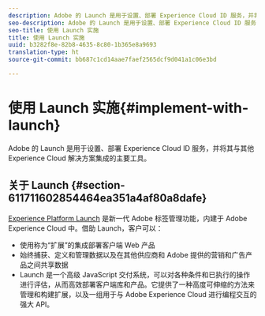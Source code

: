 ```yaml
---
description: Adobe 的 Launch 是用于设置、部署 Experience Cloud ID 服务，并将其与其他 Experience Cloud 解决方案集成的主要工具。
seo-description: Adobe 的 Launch 是用于设置、部署 Experience Cloud ID 服务，并将其与其他 Experience Cloud 解决方案集成的主要工具。
seo-title: 使用 Launch 实施
title: 使用 Launch 实施
uuid: b3282f8e-82b8-4635-8c80-1b365e8a9693
translation-type: ht
source-git-commit: bb687c1cd14aae7faef2565dcf9d041a1c06e3bd

---
```



# 使用 Launch 实施{#implement-with-launch}

Adobe 的 Launch 是用于设置、部署 Experience Cloud ID 服务，并将其与其他 Experience Cloud 解决方案集成的主要工具。

## 关于 Launch {#section-611711602854464ea351a4af80a8dafe}

[Experience Platform Launch](https://docs.adobelaunch.com/) 是新一代 Adobe 标签管理功能，内建于 Adobe Experience Cloud 中。借助 Launch，客户可以：

* 使用称为“扩展”的集成部署客户端 Web 产品
* 始终捕获、定义和管理数据以及在其他供应商和 Adobe 提供的营销和广告产品之间共享数据
* Launch 是一个高级 JavaScript 交付系统，可以对各种条件和已执行的操作进行评估，从而高效部署客户端库和产品。它提供了一种高度可伸缩的方法来管理和构建扩展，以及一组用于与 Adobe Experience Cloud 进行编程交互的强大 API。

